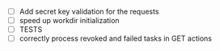 - [ ] Add secret key validation for the requests
- [ ] speed up workdir initialization
- [ ] TESTS
- [ ] correctly process revoked and failed tasks in GET actions

